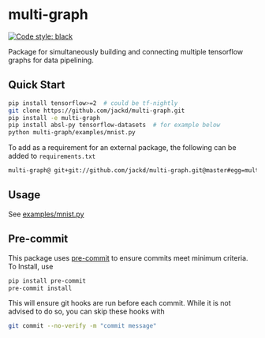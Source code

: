 # multi-graph

[![Code style: black](https://img.shields.io/badge/code%20style-black-000000.svg)](https://github.com/psf/black)

Package for simultaneously building and connecting multiple tensorflow graphs for data pipelining.

## Quick Start

```bash
pip install tensorflow>=2  # could be tf-nightly
git clone https://github.com/jackd/multi-graph.git
pip install -e multi-graph
pip install absl-py tensorflow-datasets  # for example below
python multi-graph/examples/mnist.py
```

To add as a requirement for an external package, the following can be added to `requirements.txt`

```txt
multi-graph@ git+git://github.com/jackd/multi-graph.git@master#egg=multi-graph;
```

## Usage

See [examples/mnist.py](examples/mnist.py)

## Pre-commit

This package uses [pre-commit](https://pre-commit.com/) to ensure commits meet minimum criteria. To Install, use

```bash
pip install pre-commit
pre-commit install
```

This will ensure git hooks are run before each commit. While it is not advised to do so, you can skip these hooks with

```bash
git commit --no-verify -m "commit message"
```
